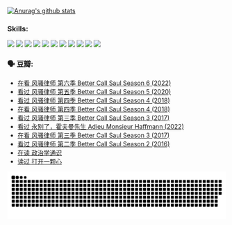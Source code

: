 
[![Anurag's github stats](https://github-readme-stats.vercel.app/api?username=w940853815)](https://github.com/anuraghazra/github-readme-stats)

### Skills:

<code><img height="32" src="https://cdn.jsdelivr.net/npm/simple-icons@v5/icons/python.svg"></code>
<code><img height="32" src="https://cdn.jsdelivr.net/npm/simple-icons@v5/icons/javascript.svg"></code>
<code><img height="32" src="https://cdn.jsdelivr.net/npm/simple-icons@v5/icons/django.svg"></code>
<code><img height="32" src="https://cdn.jsdelivr.net/npm/simple-icons@v5/icons/flask.svg"></code>
<code><img height="32" src="https://cdn.jsdelivr.net/npm/simple-icons@v5/icons/vuetify.svg"></code>
<code><img height="32" src="https://cdn.jsdelivr.net/npm/simple-icons@v5/icons/git.svg"></code>
<code><img height="32" src="https://cdn.jsdelivr.net/npm/simple-icons@v5/icons/docker.svg"></code>
<code><img height="32" src="https://cdn.jsdelivr.net/npm/simple-icons@v5/icons/postgresql.svg"></code>
<code><img height="32" src="https://cdn.jsdelivr.net/npm/simple-icons@v5/icons/elasticsearch.svg"></code>
<code><img height="32" src="https://cdn.jsdelivr.net/npm/simple-icons@v5/icons/macos.svg"></code>
<code><img height="32" src="https://cdn.jsdelivr.net/npm/simple-icons@v5/icons/linux.svg"></code>

### 🗣 豆瓣:

<!-- DOUBAN-ACTIVITIES:START -->
- [在看 风骚律师 第六季 Better Call Saul Season 6‎ (2022)](https://www.douban.com/people/136069238/status/4093109627/?_i=72517578)
- [看过 风骚律师 第五季 Better Call Saul Season 5‎ (2020)](https://www.douban.com/people/136069238/status/4093108864/?_i=72517578)
- [看过 风骚律师 第四季 Better Call Saul Season 4‎ (2018)](https://www.douban.com/people/136069238/status/4087305798/?_i=72517578)
- [在看 风骚律师 第四季 Better Call Saul Season 4‎ (2018)](https://www.douban.com/people/136069238/status/4085268768/?_i=72517578)
- [看过 风骚律师 第三季 Better Call Saul Season 3‎ (2017)](https://www.douban.com/people/136069238/status/4084947711/?_i=72517578)
- [看过 永别了，霍夫曼先生 Adieu Monsieur Haffmann‎ (2022)](https://www.douban.com/people/136069238/status/4082103836/?_i=72517578)
- [在看 风骚律师 第三季 Better Call Saul Season 3‎ (2017)](https://www.douban.com/people/136069238/status/4080914219/?_i=72517578)
- [看过 风骚律师 第二季 Better Call Saul Season 2‎ (2016)](https://www.douban.com/people/136069238/status/4080913787/?_i=72517578)
- [在读 政治学通识](https://www.douban.com/people/136069238/status/4079807580/?_i=72517578)
- [读过 打开一颗心](https://www.douban.com/people/136069238/status/4079806351/?_i=72517578)
<!-- DOUBAN-ACTIVITIES:END -->


![Snake animation](https://raw.githubusercontent.com/w940853815/w940853815/output/github-contribution-grid-snake.svg)

<!--
**w940853815/w940853815** is a ✨ _special_ ✨ repository because its `README.md` (this file) appears on your GitHub profile.

Here are some ideas to get you started:

- 🔭 I’m currently working on ...
- 🌱 I’m currently learning ...
- 👯 I’m looking to collaborate on ...
- 🤔 I’m looking for help with ...
- 💬 Ask me about ...
- 📫 How to reach me: ...
- 😄 Pronouns: ...
- ⚡ Fun fact: ...
-->
